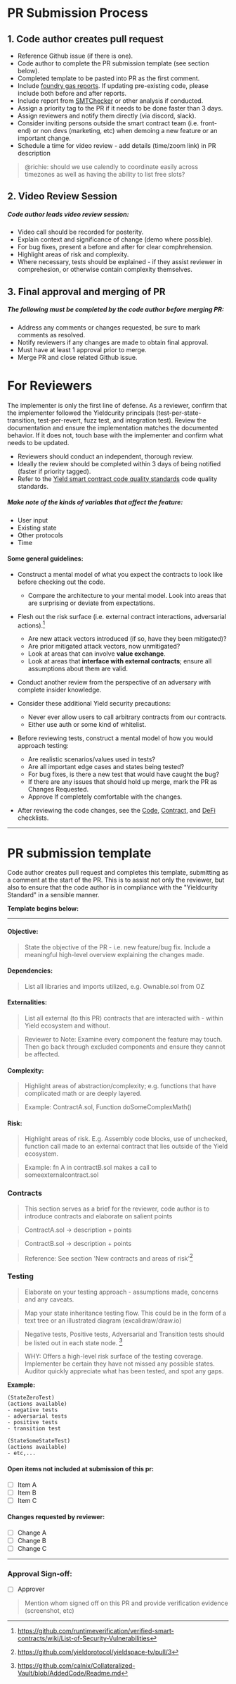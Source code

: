 # PR Submission Process

## 1. Code author creates pull request

- Reference Github issue (if there is one).
- Code author to complete the PR submission template (see section below).
- Completed template to be pasted into PR as the first comment.
- Include [foundry gas reports](https://book.getfoundry.sh/forge/gas-reports.html). If updating pre-existing code, please include both before and after reports.
- Include report from [SMTChecker](https://docs.soliditylang.org/en/latest/smtchecker.html) or other analysis if conducted.
- Assign a priority tag to the PR if it needs to be done faster than 3 days.
- Assign reviewers and notify them directly (via discord, slack).
- Consider inviting persons outside the smart contract team (i.e. front-end) or non devs (marketing, etc) when demoing a new feature or an important change.
- Schedule a time for video review - add details (time/zoom link) in PR description 
> @richie: should we use calendly to coordinate easily across timezones as well as having the ability to list free slots?


## 2. Video Review Session

##### Code author leads video review session:
- Video call should be recorded for posterity. 
- Explain context and significance of change (demo where possible).
- For bug fixes, present a before and after for clear comphrehension. 
- Highlight areas of risk and complexity.
- Where necessary, tests should be explained - if they assist reviewer in comprehesion, or otherwise contain complexity themselves.


## 3. Final approval and merging of PR

##### The following must be completed by the code author before merging PR:
- Address any comments or changes requested, be sure to mark comments as resolved.
- Notify reviewers if any changes are made to obtain final approval.
- Must have at least 1 approval prior to merge.
- Merge PR and close related Github issue.

# For Reviewers

The implementer is only the first line of defense. As a reviewer, confirm that the implementer followed the Yieldcurity principals (test-per-state-transition, test-per-revert, fuzz test, and integration test). Review the documentation and ensure the implementation matches the documented behavior. If it does not, touch base with the implementer and confirm what needs to be updated.

- Reviewers should conduct an independent, thorough review.
- Ideally the review should be completed within 3 days of being notified (faster if priority tagged).
- Refer to the [Yield smart contract code quality standards](/yieldcurity_standard.md) code quality standards.

##### Make note of the kinds of variables that affect the feature:
- User input
- Existing state
- Other protocols
- Time

#### Some general guidelines:
- Construct a mental model of what you expect the contracts to look like before checking out the code. 
    - Compare the architecture to your mental model. Look into areas that are surprising or deviate from expectations.
- Flesh out the risk surface (i.e. external contract interactions, adversarial actions).[^1] 
    - Are new attack vectors introduced (if so, have they been mitigated)?
    - Are prior mitigated attack vectors, now unmitigated? 
    - Look at areas that can involve **value exchange**.
    - Look at areas that **interface with external contracts**; ensure all assumptions about them are valid.
- Conduct another review from the perspective of an adversary with complete insider knowledge.
- Consider these additional Yield security precautions:
   - Never ever allow users to call arbitrary contracts from our contracts. 
   - Either use auth or some kind of whitelist.

- Before reviewing tests, construct a mental model of how you would approach testing:
    - Are realistic scenarios/values used in tests?
    - Are all important edge cases and states being tested?
    - For bug fixes, is there a new test that would have caught the bug?
    - If there are any issues that should hold up merge, mark the PR as Changes Requested.
    - Approve If completely comfortable with the changes.

- After reviewing the code changes, see the [Code](/yieldcurity_standard.md#code), [Contract](/yieldcurity_standard.md#contract), and [DeFi](/yieldcurity_standard.md#defi) checklists.

***

# PR submission template
Code author creates pull request and completes this template, submitting as a comment at the start of the PR.
This is to assist not only the reviewer, but also to ensure that the code author is in compliance with the "Yieldcurity Standard" in a sensible manner.

**Template begins below:**

*** 

#### Objective: 
> State the objective of the PR - i.e. new feature/bug fix. Include a meaningful high-level overview explaining the changes made.

#### Dependencies: 
> List all libraries and imports utilized, e.g. Ownable.sol from OZ

#### Externalities: 
> List all external (to this PR) contracts that are interacted with - within Yield ecosystem and without.

> Reviewer to Note: Examine every component the feature may touch. Then go back through excluded components and ensure they cannot be affected.

#### Complexity: 
> Highlight areas of abstraction/complexity; e.g. functions that have complicated math or are deeply layered.

> Example: ContractA.sol, Function doSomeComplexMath()

#### Risk: 
> Highlight areas of risk. E.g. Assembly code blocks, use of unchecked, function call made to an external contract that lies outside of the Yield ecosystem. 

> Example: fn A in contractB.sol makes a call to someexternalcontract.sol


### Contracts
> This section serves as a brief for the reviewer, code author is to introduce contracts and elaborate on salient points

> ContractA.sol -> description + points

> ContractB.sol -> description + points

> Reference: See section 'New contracts and areas of risk'[^2]


### Testing
> Elaborate on your testing approach - assumptions made, concerns and any caveats.

> Map your state inheritance testing flow. This could be in the form of a text tree or an illustrated diagram (excalidraw/draw.io) 

> Negative tests, Positive tests, Adversarial and Transition tests should be listed out in each state node. [^3]  

> WHY: Offers a high-level risk surface of the testing coverage. Implementer be certain they have not missed any possible states. Auditor quickly appreciate what has been tested, and spot any gaps.  

**Example:** 
```
(StateZeroTest) 
(actions available)
- negative tests
- adversarial tests
- positive tests
- transition test

(StateSomeStateTest)
(actions available)
- etc,...
```

#### Open items not included at submission of this pr:
 - [ ] Item A
 - [ ] Item B
 - [ ] Item C

#### Changes requested by reviewer:
 - [ ] Change A
 - [ ] Change B
 - [ ] Change C

*** 

### Approval Sign-off:
 - [ ] Approver

> Mention whom signed off on this PR and provide verification evidence (screenshot, etc)


[^1]: https://github.com/runtimeverification/verified-smart-contracts/wiki/List-of-Security-Vulnerabilities
[^2]: https://github.com/yieldprotocol/yieldspace-tv/pull/3
[^3]: https://github.com/calnix/Collateralized-Vault/blob/AddedCode/Readme.md